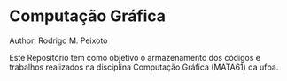 # Computação Gráfica

Author: Rodrigo M. Peixoto


Este Repositório tem como objetivo o armazenamento dos códigos e trabalhos realizados na disciplina Computação Gráfica (MATA61) da ufba.


